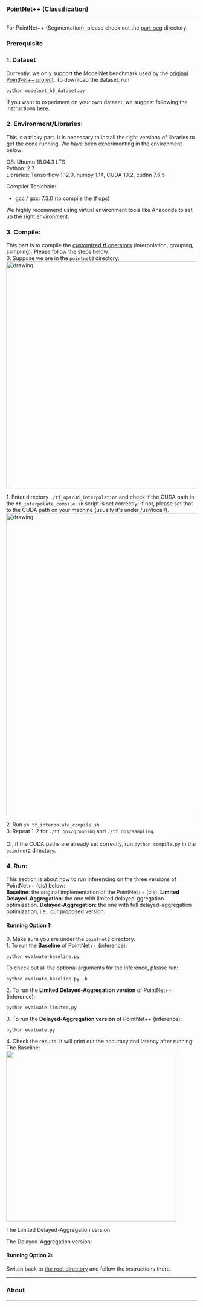 ### PointNet++ (Classification)
------------

For PointNet++ (Segmentation), please check out the [part_seg](https://github.com/horizon-research/Efficient-Deep-Learning-for-Point-Clouds/tree/master/Networks/pointnet2/part_seg) directory.

### Prerequisite
### 1. Dataset
Currently, we only support the ModelNet benchmark used by the [original PointNet++ project](https://github.com/charlesq34/pointnet2). To download the dataset, run: 
```
python modelnet_h5_dataset.py
``` 

If you want to experiment on your own dataset, we suggest following the instructions [here](https://github.com/charlesq34/pointnet2#prepare-your-own-data).

### 2. Environment/Libraries:
This is a tricky part. It is necessary to install the right versions of libraries to get the code running.
We have been experimenting in the environment below:

OS: Ubuntu 18.04.3 LTS <br>
Python: 2.7 <br>
Libraries: Tensorflow 1.12.0, numpy 1.14, CUDA 10.2, cudnn 7.6.5

Compiler Toolchain: 
- gcc / gxx: 7.3.0 (to compile the tf ops)

We highly recommend using virtual environment tools like Anaconda to set up the right environment. 

### 3. Compile:
This part is to compile the [customized tf operators](https://github.com/charlesq34/pointnet2#compile-customized-tf-operators) (interpolation, grouping, sampling). Please follow the steps below.<br>
0\. Suppose we are in the ```pointnet2``` directory: <br>
<img src="https://user-images.githubusercontent.com/19209239/83693739-a7772d80-a5c4-11ea-8459-f0e6841f29e8.png" alt="drawing" width="600"/>

1\. Enter directory ```./tf_ops/3d_interpolation``` and check if the CUDA path in the ```tf_interpolate_compile.sh``` script is set correctly; if not, please set that to the CUDA path on your machine (usually it's under /usr/local/). <br>
<img src="https://user-images.githubusercontent.com/19209239/83694347-d8a42d80-a5c5-11ea-850c-261019637fa2.png" alt="drawing" width="800"/>

2\. Run ```sh tf_interpolate_compile.sh```.<br>
3\. Repeat 1-2 for ```./tf_ops/grouping``` and ```./tf_ops/sampling```. <br><br>
Or, if the CUDA paths are already set correctly, run 
```python compile.py``` in the ```pointnet2``` directory. 

### 4. Run:
This section is about how to run inferencing on the three versions of PointNet++ (cls) below: <br>
**Baseline**: the original implementation of the PointNet++ (cls).
**Limited Delayed-Aggregation**: the one with limited delayed-ggregation optimization.
**Delayed-Aggregation**: the one with full delayed-aggregation optimization, i.e., our proposed version. 

#### Running Option 1:

0\. Make sure you are under the ```pointnet2``` directory. <br>
1\. To run the **Baseline** of PointNet++ (inference): <br>
```
python evaluate-baseline.py 
```

To check out all the optional arguments for the inference, please run: <br>
```
python evaluate-baseline.py -h
```

2\. To run the **Limited Delayed-Aggregation version** of PointNet++ (inference): <br>
```
python evaluate-limited.py
```

3\. To run the **Delayed-Aggregation version** of PointNet++ (inference): <br>
```
python evaluate.py 
```

4\. Check the results. It will print out the accuracy and latency after running: <br>
The Baseline: <br>
<img src="https://user-images.githubusercontent.com/19209239/87248359-0ed79700-c427-11ea-9541-20864641752f.png" width="450"/>

The Limited Delayed-Aggregation version: <br>

The Delayed-Aggregation version: <br>

#### Running Option 2:
Switch back to [the root directory](https://github.com/horizon-research/Efficient-Deep-Learning-for-Point-Clouds) and follow the instructions there.

------------

### About
------------

